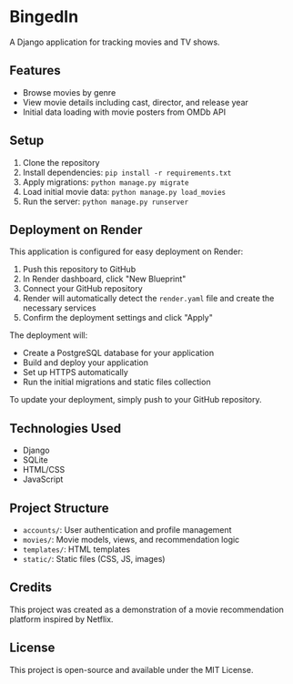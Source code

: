 # BingedIn

A Django application for tracking movies and TV shows.

## Features

- Browse movies by genre
- View movie details including cast, director, and release year
- Initial data loading with movie posters from OMDb API

## Setup

1. Clone the repository
2. Install dependencies: `pip install -r requirements.txt`
3. Apply migrations: `python manage.py migrate`
4. Load initial movie data: `python manage.py load_movies`
5. Run the server: `python manage.py runserver`

## Deployment on Render

This application is configured for easy deployment on Render:

1. Push this repository to GitHub
2. In Render dashboard, click "New Blueprint" 
3. Connect your GitHub repository
4. Render will automatically detect the `render.yaml` file and create the necessary services
5. Confirm the deployment settings and click "Apply"

The deployment will:
- Create a PostgreSQL database for your application
- Build and deploy your application
- Set up HTTPS automatically
- Run the initial migrations and static files collection

To update your deployment, simply push to your GitHub repository.

## Technologies Used

- Django
- SQLite
- HTML/CSS
- JavaScript

## Project Structure

- `accounts/`: User authentication and profile management
- `movies/`: Movie models, views, and recommendation logic
- `templates/`: HTML templates
- `static/`: Static files (CSS, JS, images)

## Credits

This project was created as a demonstration of a movie recommendation platform inspired by Netflix.

## License

This project is open-source and available under the MIT License. 